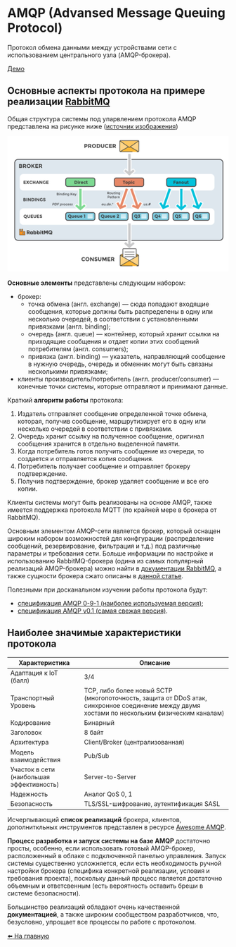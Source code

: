 # AMQP (Advansed Message Queuing Protocol)

Протокол обмена данными между устройствами сети с использованием центрального узла (AMQP-брокера).

[Демо](amqp/demo/README.md)

## Основные аспекты протокола на примере реализации [RabbitMQ](https://www.rabbitmq.com)

Общая структура системы под упарвлением протокола AMQP представлена на рисунке ниже ([источник изображения](https://www.cloudamqp.com/blog/part1-rabbitmq-for-beginners-what-is-rabbitmq.html))

![AMQP system structure](../media/amqp/sys-structure.png)

**Основные элементы** представлены следующим набором:
* брокер:
  * точка обмена (англ. exchange) — сюда попадают входящие сообщения, которые должны быть распределены в одну или несколько очередей, в соответствии с установленными привязками (англ. binding);
  * очередь (англ. queue) — контейнер, который хранит ссылки на приходящие сообщения и отдает копии этих сообщений потребителям (англ. consumers);
  * привязка (англ. binding) — указатель, направляющий сообщение в нужную очередь, очередь и обменник могут быть связаны несколькими привязками;
* клиенты производитель/потребитель (англ. producer/consumer) — конечные точки системы, которые отправляют и принимают данные.

Краткий **алгоритм работы** протокола:
1. Издатель отправляет сообщение определенной точке обмена, которая, получив сообщение, маршрутизирует его в одну или несколько очередей в соответствии с привязками.
2. Очередь хранит ссылку на полученное сообщение, оригинал сообщения хранится в отдельно выделенной памяти.
3. Когда потребитель готов получить сообщение из очереди, то создается и отправляется копия сообщения.
4. Потребитель получает сообщение и отправляет брокеру подтверждение.
5. Получив подтверждение, брокер удаляет сообщение и все его копии.

Клиенты системы могут быть реализованы на основе AMQP, также имеется поддержка протокола MQTT (по крайней мере в брокера от RabbitMQ).

Основным элементом AMQP-сети является брокер, который оснащен широким набором возможностей для конфгурации (распределение сообщений, резервирование, фильтрация и т.д.) под различные параметры и требования сети. Больше информации по настройке и использованию RabbitMQ-брокера (одина из самых популярный реализаций AMQP-брокера) можно найти в [документации RabbitMQ](https://www.rabbitmq.com/documentation.html), а также сущности брокера сжато описаны в [данной статье](https://medium.com/@samuelowino43/advanced-message-queueing-protocol-ampq-0-9-1-617209d2d6ec).

Полезными при досканальном изучении работы протокола будут:
* [спецификация AMQP 0-9-1 (наиболее используемая версия)](https://www.rabbitmq.com/resources/specs/amqp0-9-1.pdf);
* [спецификация AMQP v0.1 (самая свежая версия)](https://www.amqp.org/sites/amqp.org/files/amqp.pdf).

## Наиболее значимые характеристики протокола

|   Характеристика  |   Описание    |
|----               |----
|   Адаптация к IoT (балл)    |   3/4 |
|   Транспортный Уровень    |   TCP, либо более новый SCTP (многопоточность, защита от DDoS атак, синхронное соединение между двумя хостами по нескольким физическим каналам) |
|   Кодирование    |    Бинарный    |
|   Заголовок    |    8 байт    |
|   Архитектура    |    Client/Broker (централизованная)    |
|   Модель взаимодействия    |    Pub/Sub    |
|   Участок в сети (наибольшая эффективность)    |    Server-to-Server    |
|   Надежность    |    Аналог QoS 0, 1    |
|   Безопасность    |    TLS/SSL-шифрование, аутентификация SASL    |

Исчерпывающий **список реализаций** брокера, клиентов, дополниткльных инструментов представлен в ресурсе [Awesome AMQP](https://github.com/xinchen10/awesome-amqp).

**Процесс разработка и запуск системы на базе AMQP** достаточно просты, особенно, если использовать готовый AMQP-брокер, расположенный в облаке с подключенной панелью управления. Запуск системы существенно усложняется, если есть необходимость ручной настройки брокера (специфика конкретной реализации, условия и требования проекта), поскольку данный процесс является достаточно объемным и ответсвенным (есть вероятность оставить бреши в системе безопасности).

Большинство реализаций обладают очень качественной **документацией**, а также широким сообществом разработчиков, что, безусловно, упрощает все процессы по работе с протоколом.

[:arrow_left: На главную](/README.md)